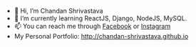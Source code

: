 - 👋 Hi, I’m Chandan Shrivastava
- 🌱 I’m currently learning ReactJS, Django, NodeJS, MySQL.
- 📫 You can reach me through [Facebook](http://facebook.com/fb.chandans) or [Instagram](http://instagram.com/ig_chandans/)
- My Personal Portfolio: http://chandan-shrivastava.github.io
